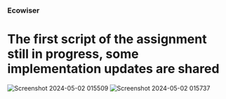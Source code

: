 ### Ecowiser
# The first script of the assignment still in progress, some implementation updates are shared 
![Screenshot 2024-05-02 015509](https://github.com/garymatrix/ecodrive/assets/84791944/8273cf9f-60df-4dbb-b055-5243b6612194)
![Screenshot 2024-05-02 015737](https://github.com/garymatrix/ecodrive/assets/84791944/cc40368d-50f5-41e4-8474-12c3764e5dd5)
